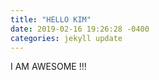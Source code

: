 ```yaml
---
title: "HELLO KIM"
date: 2019-02-16 19:26:28 -0400
categories: jekyll update
---
```

I AM AWESOME !!!